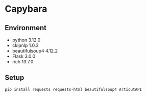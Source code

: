 # Capybara

## Environment

- python 3.12.0
- ckipnlp 1.0.3
- beautifulsoup4 4.12.2
- Flask 3.0.0
- rich 13.7.0

## Setup

```shell
pip install requests requests-html beautifulsoup4 ArticutAPI
```
